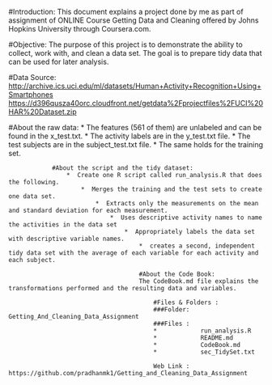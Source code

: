 #Introduction:
This document explains a project done by me as part of assignment of ONLINE Course Getting Data and Cleaning offered by Johns Hopkins University through Coursera.com.

#Objective:
The purpose of this project is to demonstrate the ability to collect, work with, and clean a data set. The goal is to prepare tidy data that can be used for later analysis.

#Data Source:
http://archive.ics.uci.edu/ml/datasets/Human+Activity+Recognition+Using+Smartphones 
https://d396qusza40orc.cloudfront.net/getdata%2Fprojectfiles%2FUCI%20HAR%20Dataset.zip 

#About the raw data:
	*  The features (561 of them) are unlabeled and can be found in the x_test.txt. 
		*  The activity labels are in the y_test.txt file. 
			*  The test subjects are in the subject_test.txt file.
				*  The same holds for the training set.

				#About the script and the tidy dataset:
					*  Create one R script called run_analysis.R that does the following.
						*  Merges the training and the test sets to create one data set.
							*  Extracts only the measurements on the mean and standard deviation for each measurement.
								*  Uses descriptive activity names to name the activities in the data set
									*  Appropriately labels the data set with descriptive variable names.
										*  creates a second, independent tidy data set with the average of each variable for each activity and each subject.

										#About the Code Book:
										The CodeBook.md file explains the transformations performed and the resulting data and variables.
										    
										    #Files & Folders :
										    ###Folder: Getting_And_Cleaning_Data_Assignment
										    ###Files : 
										    *            run_analysis.R
										    *            README.md
										    *            CodeBook.md
										    *            sec_TidySet.txt

										    Web Link : https://github.com/pradhanmk1/Getting_and_Cleaning_Data_Assignment



